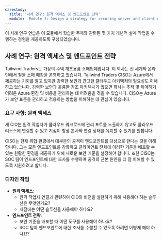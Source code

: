 ```yaml
---
casestudy:
  title: '사례 연구: 원격 액세스 및 엔드포인트 전략'
  module: 'Module 7: Design a strategy for securing server and client endpoints'
---
```


이 사례 연구 연습은 이 모듈에서 학습한 주제와 관련된 몇 가지 개념적 설계 작업을 수행하는 경험을 제공하도록 구성되었습니다.

## 사례 연구: 원격 액세스 및 엔드포인트 전략

Tailwind Traders는 가상의 주택 개조용품 소매업체입니다. 이 회사는 전 세계와 온라인에서 철물 소매 매장을 운영하고 있습니다. Tailwind Traders CISO는 Azure에서 제공하는 기회를 알고 있지만 강력한 보안과 견고한 클라우드 아키텍처의 필요성도 이해하고 있습니다. 강력한 보안과 훌륭한 참조 아키텍처가 없으면 회사는 추적 및 제어하기 어려운 Azure 환경 및 비용을 관리하는 데 어려움을 겪을 수 있습니다. CISO는 Azure가 보안 표준을 관리하고 적용하는 방법을 이해하는 데 관심이 있습니다.

### 요구 사항: 원격 액세스

새 CIO는 원격 작업자가 클라우드 워크로드에 관리 포트를 노출하지 않고도 클라우드 리소스에 연결할 수 있고 지점이 항상 본사와 연결 상태를 유지할 수 있기를 원합니다.

CISO는 현재 위협 환경에서 대부분의 공격이 엔드포인트를 대상으로 한다는 것을 이해합니다. 그는 모든 엔드포인트를 강화하고 클라이언트 전체에 이러한 기준을 배포할 수 있는 원활한 환경을 제공하기 위해 새로운 보안 기준을 설정해야 합니다. 또한 CISO는 SOC 팀이 엔드포인트에 대한 조사를 수행하여 공격의 근본 원인을 더 잘 이해할 수 있도록 지원하려고 합니다.

### 디자인 작업

* **원격 액세스**: 
     - 원격 작업자 연결과 관련하여 CIO의 비전을 실현하기 위해 사용해야 하는 솔루션은 무엇인가요?
     - 지점에는 어떤 솔루션을 사용해야 하나요?
* **엔드포인트 전략**:
     - 보안 기준을 배포할 때 어떤 도구를 사용해야 하나요?
     - SOC 팀이 엔드포인트에 대한 조사를 수행할 수 있도록 하려면 어떻게 해야 하나요?
